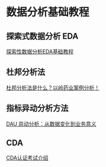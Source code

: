 # 数据分析基础教程


## 探索式数据分析 EDA

[探索性数据分析EDA基础教程](work/methodology/Data-Engineering/Data-Analysis/探索性数据分析EDA基础教程.md)

## 杜邦分析法

[杜邦分析法是什么？以岭药业案例分析！](https://boardmix.cn/article/dupontanalysismethod/)

## 指标异动分析方法

[DAU 异动分析：从数据变化到业务意义](https://www.bilibili.com/video/BV14N411q7HM/)

## CDA

[CDA认证考试介绍](learning/test/大数据/CDA认证/CDA认证考试介绍.md)
